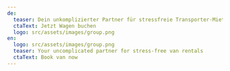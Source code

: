 ```yaml
---
de:
  teaser: Dein unkomplizierter Partner für stressfreie Transporter-Mieten
  ctaText: Jetzt Wagen buchen
  logo: src/assets/images/group.png
en:
  logo: src/assets/images/group.png
  teaser: Your uncomplicated partner for stress-free van rentals
  ctaText: Book van now
---
```

